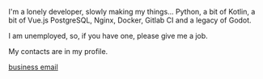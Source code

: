 I'm a lonely developer, slowly making my things...
Python, a bit of Kotlin, a bit of Vue.js
PostgreSQL, Nginx, Docker, Gitlab CI
and a legacy of Godot.

I am unemployed, so, if you have one, please give me a job.

My contacts are in my profile.

[business email](mailto:business@videvsys.ru)
